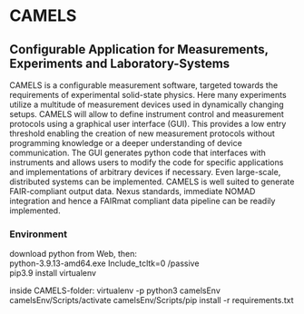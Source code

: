 # CAMELS  
## Configurable Application for Measurements, Experiments and Laboratory-Systems  
CAMELS is a configurable measurement software, targeted towards the requirements of experimental solid-state physics. Here many experiments utilize a multitude of measurement devices used in dynamically changing setups. CAMELS will allow to define instrument control and measurement protocols using a graphical user interface (GUI). This provides a low entry threshold enabling the creation of new measurement protocols without programming knowledge or a deeper understanding of device communication. The GUI generates python code that interfaces with instruments and allows users to modify the code for specific applications and implementations of arbitrary devices if necessary. Even large-scale, distributed systems can be implemented. CAMELS is well suited to generate FAIR-compliant output data. Nexus standards, immediate NOMAD integration and hence a FAIRmat compliant data pipeline can be readily implemented.


### Environment

download python from Web, then:  
python-3.9.13-amd64.exe Include_tcltk=0 /passive  
pip3.9 install virtualenv  

inside CAMELS-folder:
virtualenv -p python3 camelsEnv
camelsEnv/Scripts/activate
camelsEnv/Scripts/pip install -r requirements.txt